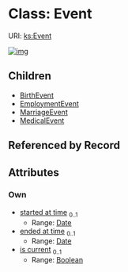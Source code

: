 
# Class: Event




URI: [ks:Event](https://w3id.org/linkml/tests/kitchen_sink/Event)


[![img](https://yuml.me/diagram/nofunky;dir:TB/class/[MedicalEvent],[MarriageEvent],[Event&#124;started_at_time:date%20%3F;ended_at_time:date%20%3F;is_current:boolean%20%3F]^-[MedicalEvent],[Event]^-[MarriageEvent],[Event]^-[EmploymentEvent],[Event]^-[BirthEvent],[EmploymentEvent],[BirthEvent])](https://yuml.me/diagram/nofunky;dir:TB/class/[MedicalEvent],[MarriageEvent],[Event&#124;started_at_time:date%20%3F;ended_at_time:date%20%3F;is_current:boolean%20%3F]^-[MedicalEvent],[Event]^-[MarriageEvent],[Event]^-[EmploymentEvent],[Event]^-[BirthEvent],[EmploymentEvent],[BirthEvent])

## Children

 * [BirthEvent](BirthEvent.md)
 * [EmploymentEvent](EmploymentEvent.md)
 * [MarriageEvent](MarriageEvent.md)
 * [MedicalEvent](MedicalEvent.md)

## Referenced by Record


## Attributes


### Own

 * [started at time](started_at_time.md)  <sub>0..1</sub>
     * Range: [Date](Date.md)
 * [ended at time](ended_at_time.md)  <sub>0..1</sub>
     * Range: [Date](Date.md)
 * [is current](is_current.md)  <sub>0..1</sub>
     * Range: [Boolean](Boolean.md)
